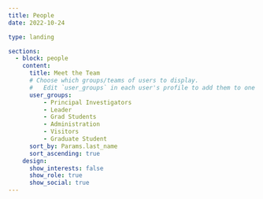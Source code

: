 ```yaml
---
title: People
date: 2022-10-24

type: landing

sections:
  - block: people
    content:
      title: Meet the Team
      # Choose which groups/teams of users to display.
      #   Edit `user_groups` in each user's profile to add them to one or more of these groups.
      user_groups:
          - Principal Investigators
          - Leader
          - Grad Students
          - Administration
          - Visitors
          - Graduate Student
      sort_by: Params.last_name
      sort_ascending: true
    design:
      show_interests: false
      show_role: true
      show_social: true
---
```

